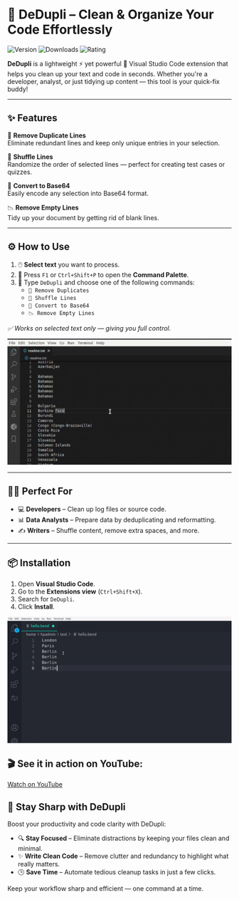 # 🧹 DeDupli – Clean & Organize Your Code Effortlessly

![Version](https://img.shields.io/visual-studio-marketplace/v/learnwithyan.dedupli?label=Version)
![Downloads](https://img.shields.io/visual-studio-marketplace/d/learnwithyan.dedupli?label=Downloads)
![Rating](https://img.shields.io/visual-studio-marketplace/stars/learnwithyan.dedupli?label=Rating)

**DeDupli** is a lightweight ⚡ yet powerful 💪 Visual Studio Code extension that helps you clean up your text and code in seconds. Whether you're a developer, analyst, or just tidying up content — this tool is your quick-fix buddy!

---

## ✨ Features

🧽 **Remove Duplicate Lines**  
Eliminate redundant lines and keep only unique entries in your selection.

🔀 **Shuffle Lines**  
Randomize the order of selected lines — perfect for creating test cases or quizzes.

🧾 **Convert to Base64**  
Easily encode any selection into Base64 format.

📉 **Remove Empty Lines**  
Tidy up your document by getting rid of blank lines.

---

## ⚙️ How to Use

1. 🖱️ **Select text** you want to process.
2. 🎯 Press `F1` or `Ctrl+Shift+P` to open the **Command Palette**.
3. 💼 Type `DeDupli` and choose one of the following commands:
   - `🧽 Remove Duplicates`
   - `🔀 Shuffle Lines`
   - `🧾 Convert to Base64`
   - `📉 Remove Empty Lines`

*✅ Works on selected text only — giving you full control.*

[![Vscode extension](/translations/demo.gif 'Vscode extension demo')](https://learnwithyan.com)

---

## 👨‍💻 Perfect For

- 💻 **Developers** – Clean up log files or source code.
- 📊 **Data Analysts** – Prepare data by deduplicating and reformatting.
- ✍️ **Writers** – Shuffle content, remove extra spaces, and more.

---

## 📦 Installation

1. Open **Visual Studio Code**.
2. Go to the **Extensions view** (`Ctrl+Shift+X`).
3. Search for `DeDupli`.
4. Click **Install**.

[![Vscode extension](/translations/demo2.gif 'Vscode extension demo')](https://learnwithyan.com)

## 🎬 See it in action on YouTube:

[Watch on YouTube](https://www.youtube.com/watch?v=f9PHCYbTWbc)

## 🧠 Stay Sharp with DeDupli

Boost your productivity and code clarity with DeDupli:

- 🔍 **Stay Focused** – Eliminate distractions by keeping your files clean and minimal.
- ✨ **Write Clean Code** – Remove clutter and redundancy to highlight what really matters.
- 🕒 **Save Time** – Automate tedious cleanup tasks in just a few clicks.

Keep your workflow sharp and efficient — one command at a time.